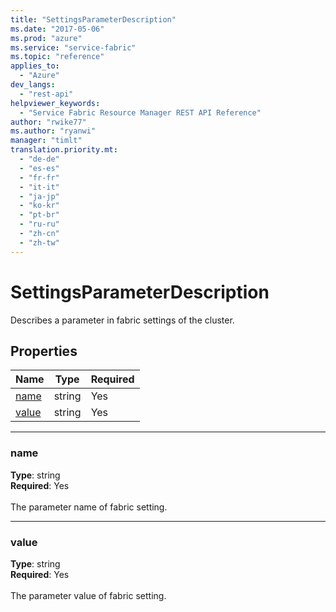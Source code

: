 ```yaml
---
title: "SettingsParameterDescription"
ms.date: "2017-05-06"
ms.prod: "azure"
ms.service: "service-fabric"
ms.topic: "reference"
applies_to: 
  - "Azure"
dev_langs: 
  - "rest-api"
helpviewer_keywords: 
  - "Service Fabric Resource Manager REST API Reference"
author: "rwike77"
ms.author: "ryanwi"
manager: "timlt"
translation.priority.mt: 
  - "de-de"
  - "es-es"
  - "fr-fr"
  - "it-it"
  - "ja-jp"
  - "ko-kr"
  - "pt-br"
  - "ru-ru"
  - "zh-cn"
  - "zh-tw"
---
```

# SettingsParameterDescription

Describes a parameter in fabric settings of the cluster.

## Properties
| Name | Type | Required |
| --- | --- | --- |
| [name](#name) | string | Yes |
| [value](#value) | string | Yes |

____
### name
__Type__: string <br/>
__Required__: Yes<br/>
<br/>
The parameter name of fabric setting.

____
### value
__Type__: string <br/>
__Required__: Yes<br/>
<br/>
The parameter value of fabric setting.
